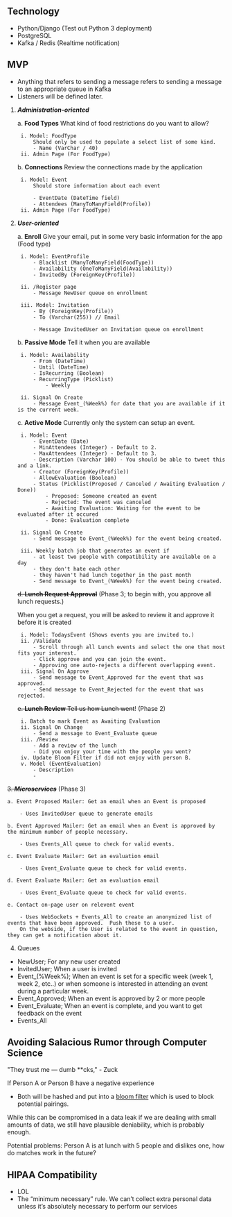 Technology
----------
- Python/Django (Test out Python 3 deployment)
- PostgreSQL
- Kafka / Redis (Realtime notification)

MVP
---
- Anything that refers to sending a message refers to sending a message to an appropriate queue in Kafka
- Listeners will be defined later.

1. ***Administration-oriented***

    a. **Food Types** What kind of food restrictions do you want to allow? 

        i. Model: FoodType
            Should only be used to populate a select list of some kind.
            - Name (VarChar / 40)
        ii. Admin Page (For FoodType)

    b. **Connections** Review the connections made by the application

        i. Model: Event
            Should store information about each event
            
            - EventDate (DateTime field)
            - Attendees (ManyToManyField(Profile))
        ii. Admin Page (For FoodType)

2. ***User-oriented***

    a. **Enroll**
     Give your email, put in some very basic information for the app (Food type)
        
        i. Model: EventProfile
            - Blacklist (ManyToManyField(FoodType))
            - Availability (OneToManyField(Availability))
            - InvitedBy (ForeignKey(Profile))

        ii. /Register page
            - Message NewUser queue on enrollment

        iii. Model: Invitation
            - By (ForeignKey(Profile))
            - To (Varchar(255)) // Email

            - Message InvitedUser on Invitation queue on enrollment

    b. **Passive Mode** 
    Tell it when you are available 
    
        i. Model: Availability
            - From (DateTime)
            - Until (DateTime)
            - IsRecurring (Boolean)
            - RecurringType (Picklist)
                - Weekly
            
        ii. Signal On Create
            - Message Event_(%Week%) for date that you are available if it is the current week.

    c. **Active Mode** 
        Currently only the system can setup an event.
        
        i. Model: Event
            - EventDate (Date)
            - MinAttendees (Integer) - Default to 2.
            - MaxAttendees (Integer) - Default to 3.  
            - Description (Varchar 100) - You should be able to tweet this and a link.
            - Creator (ForeignKey(Profile))
            - AllowEvaluation (Boolean)
            - Status (Picklist(Proposed / Canceled / Awaiting Evaluation / Done))
                - Proposed: Someone created an event
                - Rejected: The event was canceled
                - Awaiting Evaluation: Waiting for the event to be evaluated after it occured
                - Done: Evaluation complete

        ii. Signal On Create
            - Send message to Event_(%Week%) for the event being created.
            
        iii. Weekly batch job that generates an event if 
            - at least two people with compatibility are available on a day
            - they don't hate each other
            - they haven't had lunch together in the past month
            - Send message to Event_(%Week%) for the event being created.
            
    ~~d. **Lunch Request Approval**~~ (Phase 3; to begin with, you approve all lunch requests.)

     When you get a request, you will be asked to review it and approve it before it is created

        i. Model: TodaysEvent (Shows events you are invited to.)
        ii. /Validate
            - Scroll through all Lunch events and select the one that most fits your interest.
            - Click approve and you can join the event.
            - Approving one auto-rejects a different overlapping event.
        iii. Signal On Approve
            - Send message to Event_Approved for the event that was approved.
            - Send message to Event_Rejected for the event that was rejected.

    ~~e. **Lunch Review** Tell us how Lunch went~~! (Phase 2)
        
        i. Batch to mark Event as Awaiting Evaluation
        ii. Signal On Change
            - Send a message to Event_Evaluate queue
        iii. /Review
            - Add a review of the lunch
            - Did you enjoy your time with the people you went?
        iv. Update Bloom Filter if did not enjoy with person B.
        v. Model (EventEvaluation)
            - Description
            - 
        
        
~~3. ***Microservices***~~ (Phase 3)

    a. Event Proposed Mailer: Get an email when an Event is proposed

        - Uses InvitedUser queue to generate emails

    b. Event Approved Mailer: Get an email when an Event is approved by the minimum number of people necessary.

        - Uses Events_All queue to check for valid events.

    c. Event Evaluate Mailer: Get an evaluation email

        - Uses Event_Evaluate queue to check for valid events.
    
    d. Event Evaluate Mailer: Get an evaluation email

        - Uses Event_Evaluate queue to check for valid events.
        
    e. Contact on-page user on relevent event
        
        - Uses WebSockets + Events_All to create an anonymized list of events that have been approved.  Push these to a user.
        On the webside, if the User is related to the event in question, they can get a notification about it.
    

4. Queues

- NewUser; For any new user created
- InvitedUser; When a user is invited
- Event_(%Week%); When an event is set for a specific week (week 1, week 2, etc..) or when someone is 
interested in attending an event during a particular week.
- Event_Approved; When an event is approved by 2 or more people
- Event_Evaluate; When an event is complete, and you want to get feedback on the event
- Events_All 

    
Avoiding Salacious Rumor through Computer Science
-------------------------------------------------

"They trust me — dumb **cks," - Zuck

If Person A or Person B have a negative experience
- Both will be hashed and put into a [bloom filter](https://en.wikipedia.org/wiki/Bloom_filter) which is used to block
potential pairings.
  
While this can be compromised in a data leak if we are dealing with small amounts of data, we still have plausible 
deniability, which is probably enough.

Potential problems:  Person A is at lunch with 5 people and dislikes one, how do matches work in the future? 


HIPAA Compatibility
-------------------
- LOL
- The “minimum necessary” rule.   We can’t collect extra personal data unless it’s absolutely necessary to perform our services
